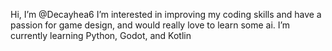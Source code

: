  Hi, I’m @Decayhea6
 I’m interested in improving my coding skills and have a passion for game design, and would really love to learn some ai.
 I’m currently learning Python, Godot, and Kotlin



<!---
Decayhea6/Decayhea6 is a ✨ special ✨ repository because its `README.md` (this file) appears on your GitHub profile.
You can click the Preview link to take a look at your changes.
--->
